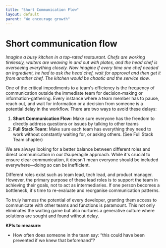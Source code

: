 ```yaml
---
title: "Short Communication Flow"
layout: default
parent: "We encourage growth"
---
```


# Short communication flow

*Imagine a busy kitchen in a top-rated restaurant. Chefs are working tirelessly, waiters are weaving in and out with plates, and the head chef is overseeing everything closely. Now imagine if every time one chef needed an ingredient, he had to ask the head chef, wait for approval and then get it from another chef. The kitchen would be chaotic and the service slow.*

One of the critical impediments to a team's efficiency is the frequency of communication outside the immediate team for decision-making or information-gathering. Every instance where a team member has to pause, reach out, and wait for information or a decision from someone is a potential delay in the workflow.
There are two ways to avoid these delays:
1. **Short Communication Flow:** Make sure everyone has the freedom to directly address questions or issues by talking to other teams
2. **Full Stack Team:** Make sure each team has everything they need to work without constantly waiting for, or asking others. (See Full Stack Team chapter)

We are always looking for a better balance between different roles and direct communication in our #superagile approach. While it's crucial to ensure clear communication, it doesn't mean everyone should be included everywhere—doing so can be inefficient.

Different roles exist such as team lead, tech lead, and product manager. However, the primary purpose of these lead roles is to support the team in achieving their goals, not to act as intermediaries. If one person becomes a bottleneck, it's time to re-evaluate and reorganise communication patterns.

To truly harness the potential of every developer, granting them access to communicate with other teams and functions is paramount. This not only eliminates the waiting game but also nurtures a generative culture where solutions are sought and found without delay.

**KPIs to measure:**
- How often does someone in the team say: “this could have been prevented if we knew that beforehand”?
